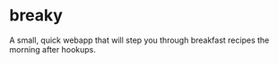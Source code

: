 breaky
======

A small, quick webapp that will step you through breakfast recipes the morning after hookups.
